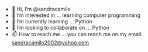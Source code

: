 - 👋 Hi, I’m @sandracamilo
- 👀 I’m interested in ... learning computer programming
- 🌱 I’m currently learning ... Python
- 💞️ I’m looking to collaborate on ... Python 
- 📫 How to reach me ... you can reach me on my email: sandracamilo2002@yahoo.com

<!---
sandracamilo/sandracamilo is a ✨ special ✨ repository because its `README.md` (this file) appears on your GitHub profile.
You can click the Preview link to take a look at your changes.
--->
